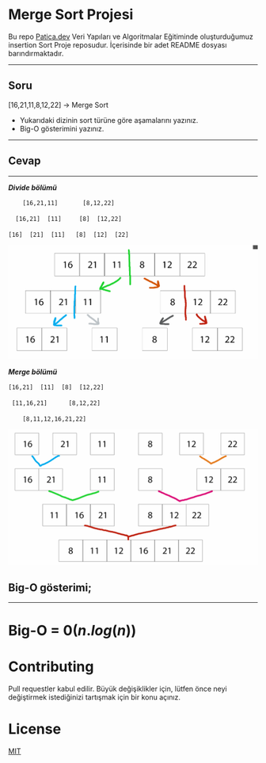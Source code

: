 # **Merge Sort Projesi**

Bu repo [Patica.dev](https://www.patika.dev/tr) Veri Yapıları ve Algoritmalar Eğitiminde oluşturduğumuz insertion Sort Proje reposudur. İçerisinde bir adet README dosyası barındırmaktadır.

---

## **Soru**
[16,21,11,8,12,22] -> Merge Sort

- Yukarıdaki dizinin sort türüne göre aşamalarını yazınız.
- Big-O gösterimini yazınız.


------

## **Cevap**
-----------------

***Divide bölümü***



```
    [16,21,11]       [8,12,22]

  [16,21]  [11]     [8]  [12,22]

[16]  [21]  [11]   [8]  [12]  [22]
```
![divide](https://raw.githubusercontent.com/Overated/Merge-Sort-Projesi/main/image/a1.png)

***Merge bölümü***

```
[16,21]  [11]  [8]  [12,22]
 
 [11,16,21]      [8,12,22]
    
    [8,11,12,16,21,22]
```
![merge](https://raw.githubusercontent.com/Overated/Merge-Sort-Projesi/main/image/a2.png)


## **Big-O gösterimi;**
----

# Big-O = **$0(n.log(n))$**


# Contributing
Pull requestler kabul edilir. Büyük değişiklikler için, lütfen önce neyi değiştirmek istediğinizi tartışmak için bir konu açınız.

# License
[MIT](https://choosealicense.com/licenses/mit/)